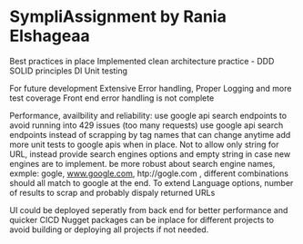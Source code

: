 # SympliAssignment by Rania Elshageaa
Best practices in place
Implemented clean architecture practice - DDD
SOLID principles
DI
Unit testing

For future development
Extensive Error handling, Proper Logging and more test coverage
Front end error handling is not complete

Performance, availbility and reliability: 
use google api search endpoints to avoid running into 429 issues (too many requests)
use google api search endpoints instead of scrapping by tag names that can change anytime
add more unit tests to google apis when in place.
Not to allow only string for URL, instead provide search engines options and empty string in case new engines are to implement.
be more robust about search engine names, exmple: gogle, www.google.com, htp://gogle.com , different combinations should all match to google at the end.
To extend Language options, number of results to scrap and probably dispaly returned URLs

UI could be deployed seperatly from back end for better performance and quicker CICD
Nugget packages can be inplace for different projects to avoid building or deploying all projects if not needed.


